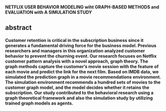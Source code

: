 #### NETFLIX USER BEHAVIOR MODELING wiht GRAPH-BASED METHODS and EVALUATION with A SIMULATION STUDY
## abstract 

#### Customer retention is critical in the subscription business since it generates a fundamental driving force for the business model. Previous researchers and managers in this organization analyzed customer behavior to prevent the churning event. Our research focuses on Netflix customer pattern analysis with a novel approach, graph theory. The graph methods capture the customer’s movie session with the feature of each movie and predict the link for the next film. Based on IMDB data, we simulated the prediction graph in a movie recommendations environment. The simulation environment recommends a hundred sets of movies to the customer graph model, and the model decides whether it retains the subscription. Our study contributed to the behavioral research using a graph theoretical framework and also the simulation study by utilizing trained graph models as agents. 
